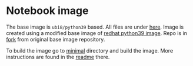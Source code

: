 # Notebook image

The base image is `ubi8/python39` based. All files are under [here](jupyter/minimal/ubi8-python-3.9/). Image is created using a modified base image of [redhat python39 image](https://catalog.redhat.com/software/containers/rhel8/python-39/6065b20a0376735023221b11?container-tabs=dockerfile). Repo is in [fork](https://github.com/expruc/s2i-python-container) from original base image repository.

To build the image go to [minimal](jupyter/minimal/ubi8-python-3.9/) directory and build the image. More instructions are found in the [readme](jupyter/minimal/ubi8-python-3.9/README.md) there. 